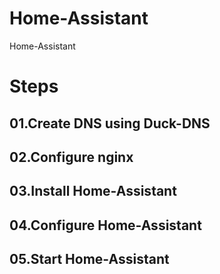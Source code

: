 # Home-Assistant
Home-Assistant

# Steps

## 01.Create DNS using Duck-DNS

## 02.Configure nginx

## 03.Install Home-Assistant

## 04.Configure Home-Assistant

## 05.Start Home-Assistant
